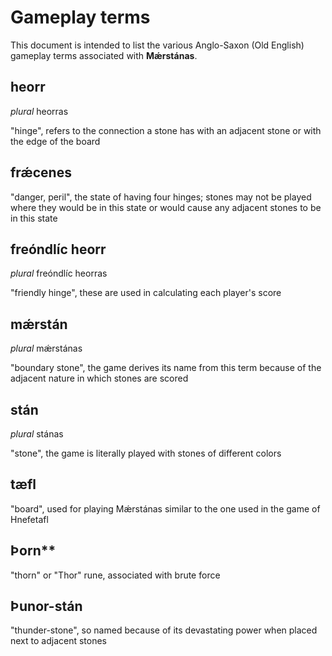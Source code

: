 # Gameplay terms

This document is intended to list the various Anglo-Saxon (Old English) gameplay terms associated with **Mǽrstánas**.

## heorr

*plural* heorras

"hinge", refers to the connection a stone has with an adjacent stone or with the edge of the board

## frǽcenes

"danger, peril", the state of having four hinges; stones may not be played where they would be in this state or would cause any adjacent stones to be in this state

## freóndlíc heorr

*plural* freóndlíc heorras

"friendly hinge", these are used in calculating each player's score

## mǽrstán

*plural* mǽrstánas

"boundary stone", the game derives its name from this term because of the adjacent nature in which stones are scored

## stán

*plural* stánas

"stone", the game is literally played with stones of different colors

## tæfl

"board", used for playing Mǽrstánas similar to the one used in the game of Hnefetafl

## Þorn**

"thorn" or "Thor" rune, associated with brute force

## Þunor-stán

"thunder-stone", so named because of its devastating power when placed next to adjacent stones
